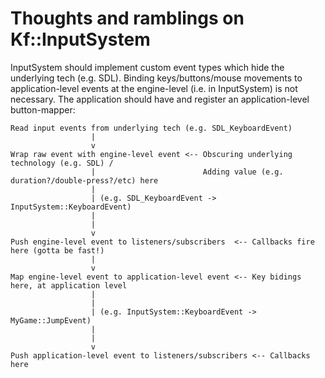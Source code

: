 # Thoughts and ramblings on Kf::InputSystem

InputSystem should implement custom event types which hide the underlying tech (e.g. SDL). Binding keys/buttons/mouse movements to application-level events at the engine-level (i.e. in InputSystem) is not necessary. The application should have and register an application-level button-mapper:

    Read input events from underlying tech (e.g. SDL_KeyboardEvent)
                      |
                      v
    Wrap raw event with engine-level event <-- Obscuring underlying technology (e.g. SDL) /
                      |                        Adding value (e.g. duration?/double-press?/etc) here
                      |
                      | (e.g. SDL_KeyboardEvent -> InputSystem::KeyboardEvent) 
                      |
                      |
                      v
    Push engine-level event to listeners/subscribers  <-- Callbacks fire here (gotta be fast!)
                      |
                      v
    Map engine-level event to application-level event <-- Key bidings here, at application level
                      |
                      |
                      | (e.g. InputSystem::KeyboardEvent -> MyGame::JumpEvent)
                      |
                      |
                      v
    Push application-level event to listeners/subscribers <-- Callbacks here

